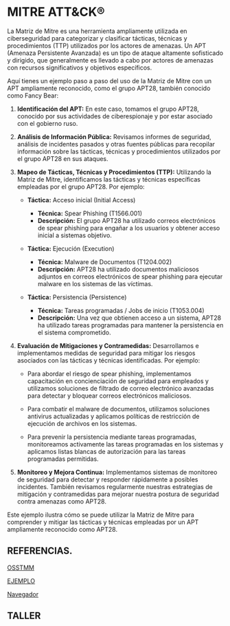 # MITRE ATT&CK® 

La Matriz de Mitre es una herramienta ampliamente utilizada en ciberseguridad para categorizar y clasificar tácticas, técnicas y procedimientos (TTP) utilizados por los actores de amenazas. Un APT (Amenaza Persistente Avanzada) es un tipo de ataque altamente sofisticado y dirigido, que generalmente es llevado a cabo por actores de amenazas con recursos significativos y objetivos específicos. 

Aquí tienes un ejemplo paso a paso del uso de la Matriz de Mitre con un APT ampliamente reconocido, como el grupo APT28, también conocido como Fancy Bear:

1. **Identificación del APT:** En este caso, tomamos el grupo APT28, conocido por sus actividades de ciberespionaje y por estar asociado con el gobierno ruso.

2. **Análisis de Información Pública:** Revisamos informes de seguridad, análisis de incidentes pasados y otras fuentes públicas para recopilar información sobre las tácticas, técnicas y procedimientos utilizados por el grupo APT28 en sus ataques.

3. **Mapeo de Tácticas, Técnicas y Procedimientos (TTP):** Utilizando la Matriz de Mitre, identificamos las tácticas y técnicas específicas empleadas por el grupo APT28. Por ejemplo:
   
   - **Táctica:** Acceso inicial (Initial Access)
     - **Técnica:** Spear Phishing (T1566.001)
     - **Descripción:** El grupo APT28 ha utilizado correos electrónicos de spear phishing para engañar a los usuarios y obtener acceso inicial a sistemas objetivo.

   - **Táctica:** Ejecución (Execution)
     - **Técnica:** Malware de Documentos (T1204.002)
     - **Descripción:** APT28 ha utilizado documentos maliciosos adjuntos en correos electrónicos de spear phishing para ejecutar malware en los sistemas de las víctimas.

   - **Táctica:** Persistencia (Persistence)
     - **Técnica:** Tareas programadas / Jobs de inicio (T1053.004)
     - **Descripción:** Una vez que obtienen acceso a un sistema, APT28 ha utilizado tareas programadas para mantener la persistencia en el sistema comprometido.

4. **Evaluación de Mitigaciones y Contramedidas:** Desarrollamos e implementamos medidas de seguridad para mitigar los riesgos asociados con las tácticas y técnicas identificadas. Por ejemplo:

   - Para abordar el riesgo de spear phishing, implementamos capacitación en concienciación de seguridad para empleados y utilizamos soluciones de filtrado de correo electrónico avanzadas para detectar y bloquear correos electrónicos maliciosos.

   - Para combatir el malware de documentos, utilizamos soluciones antivirus actualizadas y aplicamos políticas de restricción de ejecución de archivos en los sistemas.

   - Para prevenir la persistencia mediante tareas programadas, monitoreamos activamente las tareas programadas en los sistemas y aplicamos listas blancas de autorización para las tareas programadas permitidas.

5. **Monitoreo y Mejora Continua:** Implementamos sistemas de monitoreo de seguridad para detectar y responder rápidamente a posibles incidentes. También revisamos regularmente nuestras estrategias de mitigación y contramedidas para mejorar nuestra postura de seguridad contra amenazas como APT28.

Este ejemplo ilustra cómo se puede utilizar la Matriz de Mitre para comprender y mitigar las tácticas y técnicas empleadas por un APT ampliamente reconocido como APT28.

## REFERENCIAS.

[OSSTMM](https://attack.mitre.org/)

[EJEMPLO]( [https://www.ciberseguridad.eus/ciberpedia/vulnerabilidades/open-source-security-testing-methodology-manual-osstmm#:~:text=%C2%BFQu%C3%A9%20es%3F,de%20la%20seguridad%20operativa%20real](https://natasec.com/que-es-mitre-attck-navigator-y-como-podemos-usarlo/))

[Navegador](https://mitre-attack.github.io/attack-navigator/)


## TALLER 
